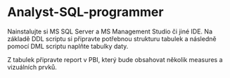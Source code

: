 # Analyst-SQL-programmer

Nainstalujte si MS SQL Server a MS Management Studio či jiné IDE. 
Na základě DDL scriptu si připravte potřebnou strukturu tabulek a následně pomocí DML scriptu naplňte tabulky daty.

Z tabulek připravte report v PBI, který bude obsahovat několik measures a vizuálních prvků.
